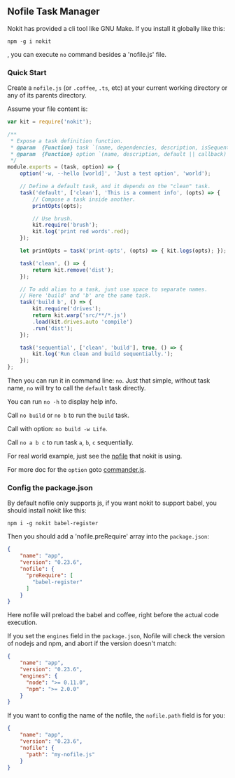 
## Nofile Task Manager

Nokit has provided a cli tool like GNU Make. If you install it globally like this:

`npm -g i nokit`

, you can execute `no` command besides a 'nofile.js' file.

### Quick Start

Create a `nofile.js` (or `.coffee`, `.ts`, etc) at your current working directory
or any of its parents directory.

Assume your file content is:

```js
var kit = require('nokit');

/**
 * Expose a task definition function.
 * @param  {Function} task `(name, dependencies, description, isSequential, callback) => Function`
 * @param  {Function} option `(name, description, default || callback) => option`
 */
module.exports = (task, option) => {
    option('-w, --hello [world]', 'Just a test option', 'world');

    // Define a default task, and it depends on the "clean" task.
    task('default', ['clean'], 'This is a comment info', (opts) => {
        // Compose a task inside another.
        printOpts(opts);

        // Use brush.
        kit.require('brush');
        kit.log('print red words'.red);
    });

    let printOpts = task('print-opts', (opts) => { kit.logs(opts); });

    task('clean', () => {
        return kit.remove('dist');
    });

    // To add alias to a task, just use space to separate names.
    // Here 'build' and 'b' are the same task.
    task('build b', () => {
        kit.require('drives');
        return kit.warp('src/**/*.js')
        .load(kit.drives.auto 'compile')
        .run('dist');
    });

    task('sequential', ['clean', 'build'], true, () => {
        kit.log('Run clean and build sequentially.');
    });
};
```

Then you can run it in command line: `no`. Just that simple, without task
name, `no` will try to call the `default` task directly.

You can run `no -h` to display help info.

Call `no build` or `no b` to run the `build` task.

Call with option: `no build -w Life`.

Call `no a b c` to run task `a`, `b`, `c` sequentially.

For real world example, just see the [nofile](nofile.coffee?source) that nokit is using.

For more doc for the `option` goto [commander.js](https://github.com/tj/commander.js).

### Config the package.json

By default nofile only supports js, if you want nokit to support babel, you should install nokit like this:

`npm i -g nokit babel-register`

Then you should add a 'nofile.preRequire' array into the `package.json`:

```json
{
    "name": "app",
    "version": "0.23.6",
    "nofile": {
      "preRequire": [
        "babel-register"
      ]
    }
}
```

Here nofile will preload the babel and coffee, right before the actual code execution.


If you set the `engines` field in the `package.json`,
Nofile will check the version of nodejs and npm, and abort if the version doesn't match:

```json
{
    "name": "app",
    "version": "0.23.6",
    "engines": {
      "node": ">= 0.11.0",
      "npm": ">= 2.0.0"
    }
}
```

If you want to config the name of the nofile, the `nofile.path` field is for you:

```json
{
    "name": "app",
    "version": "0.23.6",
    "nofile": {
      "path": "my-nofile.js"
    }
}
```